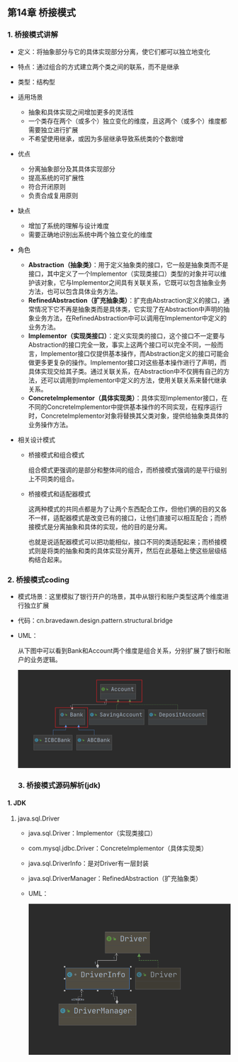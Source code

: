## 第14章 桥接模式

### 1. 桥接模式讲解

* 定义：将抽象部分与它的具体实现部分分离，使它们都可以独立地变化

* 特点：通过组合的方式建立两个类之间的联系，而不是继承

* 类型：结构型

* 适用场景

  * 抽象和具体实现之间增加更多的灵活性
  * 一个类存在两个（或多个）独立变化的维度，且这两个（或多个）维度都需要独立进行扩展
  * 不希望使用继承，或因为多层继承导致系统类的个数剧增

* 优点

  * 分离抽象部分及其具体实现部分
  * 提高系统的可扩展性
  * 符合开闭原则
  * 负责合成复用原则

* 缺点

  * 增加了系统的理解与设计难度
  * 需要正确地识别出系统中两个独立变化的维度

* 角色

  * **Abstraction（抽象类）**：用于定义抽象类的接口，它一般是抽象类而不是接口，其中定义了一个Implementor（实现类接口）类型的对象并可以维护该对象，它与Implementor之间具有关联关系，它既可以包含抽象业务方法，也可以包含具体业务方法。
  * **RefinedAbstraction（扩充抽象类）**：扩充由Abstraction定义的接口，通常情况下它不再是抽象类而是具体类，它实现了在Abstraction中声明的抽象业务方法，在RefinedAbstraction中可以调用在Implementor中定义的业务方法。
  * **Implementor（实现类接口）**：定义实现类的接口，这个接口不一定要与Abstraction的接口完全一致，事实上这两个接口可以完全不同，一般而言，Implementor接口仅提供基本操作，而Abstraction定义的接口可能会做更多更复杂的操作。Implementor接口对这些基本操作进行了声明，而具体实现交给其子类。通过关联关系，在Abstraction中不仅拥有自己的方法，还可以调用到Implementor中定义的方法，使用关联关系来替代继承关系。
  * **ConcreteImplementor（具体实现类）**：具体实现Implementor接口，在不同的ConcreteImplementor中提供基本操作的不同实现，在程序运行时，ConcreteImplementor对象将替换其父类对象，提供给抽象类具体的业务操作方法。

* 相关设计模式

  * 桥接模式和组合模式

    组合模式更强调的是部分和整体间的组合，而桥接模式强调的是平行级别上不同类的组合。

  * 桥接模式和适配器模式

    这两种模式的共同点都是为了让两个东西配合工作，但他们俩的目的又各不一样，适配器模式是改变已有的接口，让他们直接可以相互配合；而桥接模式是分离抽象和具体的实现，他的目的是分离。

    也就是说适配器模式可以把功能相似，接口不同的类适配起来；而桥接模式则是将类的抽象和类的具体实现分离开，然后在此基础上使这些层级结构结合起来。

### 2. 桥接模式coding

* 模式场景：这里模拟了银行开户的场景，其中从银行和账户类型这两个维度进行独立扩展

* 代码：cn.bravedawn.design.pattern.structural.bridge

* UML：

  从下图中可以看到Bank和Account两个维度是组合关系，分别扩展了银行和账户的业务逻辑。

  ![](../../../笔记图片/11/52.png)

  ### 3. 桥接模式源码解析(jdk)

#### 1. JDK

1. java.sql.Driver

   * java.sql.Driver：Implementor（实现类接口）

   * com.mysql.jdbc.Driver：ConcreteImplementor（具体实现类）

   * java.sql.DriverInfo：是对Driver有一层封装

   * java.sql.DriverManager：RefinedAbstraction（扩充抽象类）

   * UML：

     ![](../../../笔记图片/11/53.png)

